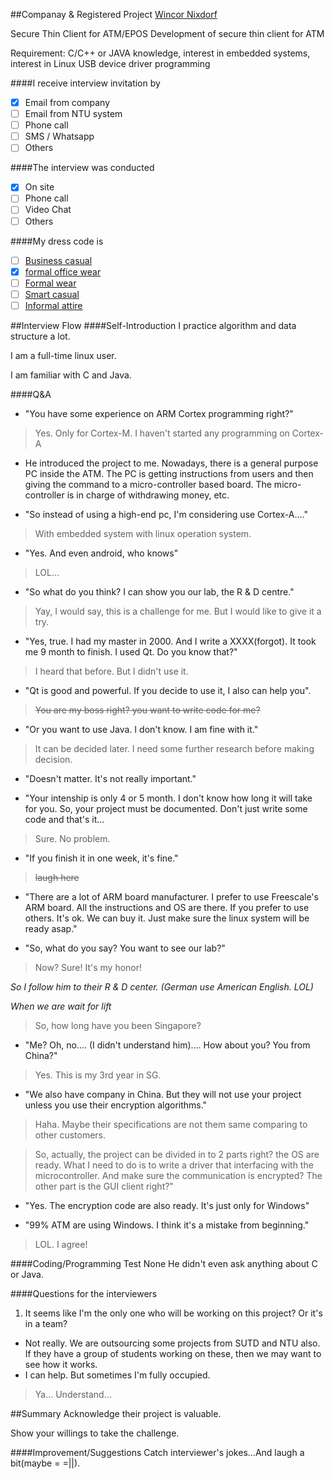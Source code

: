 ##Companay & Registered Project
[Wincor Nixdorf](http://www.wincor-nixdorf.com/internet/site_EN/EN/Home/homepage_node.html)

Secure Thin Client for ATM/EPOS
Development of secure thin client for ATM

Requirement: C/C++ or JAVA knowledge, interest in embedded systems, interest in Linux USB device driver programming

####I receive interview invitation by
- [x] Email from company
- [ ] Email from NTU system
- [ ] Phone call
- [ ] SMS / Whatsapp
- [ ] Others

####The interview was conducted
- [x] On site
- [ ] Phone call
- [ ] Video Chat
- [ ] Others

####My dress code is
- [ ] [Business casual](https://www.google.com.sg/search?client=ubuntu-browser&es_sm=122&tbm=isch&q=Business+Casual&spell=1&sa=X&ei=5j0hVLeAFcu58gWwuoGQAQ&ved=0CBkQvwUoAA)
- [x] [formal office wear](https://www.google.com.sg/search?q=business+casual&client=ubuntu-browser&es_sm=122&source=lnms&tbm=isch&sa=X&ei=BZY8VI65HpGA8gXQkYHIAQ&ved=0CAgQ_AUoAQ#tbm=isch&q=formal%20office%20wear%20men&revid=1595716900&imgdii=_)
- [ ] [Formal wear](https://www.google.com.sg/search?client=ubuntu-browser&es_sm=122&tbm=isch&q=Business+Casual&spell=1&sa=X&ei=5j0hVLeAFcu58gWwuoGQAQ&ved=0CBkQvwUoAA#tbm=isch&q=Formal+wear)
- [ ] [Smart casual](https://www.google.com.sg/search?q=Semi-formal&client=ubuntu-browser&es_sm=122&source=lnms&tbm=isch&sa=X&ei=rEAhVKqEOcil8AWKhYLoBA&ved=0CAgQ_AUoAQ&biw=1242&bih=599&dpr=1.1#tbm=isch&q=smart+casual+attire)
- [ ] [Informal attire]()

##Interview Flow
####Self-Introduction
I practice algorithm and data structure a lot.

I am a full-time linux user.

I am familiar with C and Java.

####Q&A
* "You have some experience on ARM Cortex programming right?"

> Yes. Only for Cortex-M. I haven't started any programming on Cortex-A

* He introduced the project to me. Nowadays, there is a general purpose PC inside the ATM. The PC is getting instructions from users and then giving the command to a micro-controller based board. The micro-controller is in charge of withdrawing money, etc.

* "So instead of using a high-end pc, I'm considering use Cortex-A...."

> With embedded system with linux operation system.

* "Yes. And even android, who knows"

> LOL...

* "So what do you think? I can show you our lab, the R & D centre."

> Yay, I would say, this is a challenge for me. But I would like to give it a try.

* "Yes, true. I had my master in 2000. And I write a XXXX(forgot). It took me 9 month to finish. I used Qt. Do you know that?"

> I heard that before. But I didn't use it.

* "Qt is good and powerful. If you decide to use it, I also can help you".

> ~~You are my boss right? you want to write code for me?~~

* "Or you want to use Java. I don't know. I am fine with it."

> It can be decided later. I need some further research before making decision.

* "Doesn't matter. It's not really important."

* "Your intenship is only 4 or 5 month. I don't know how long it will take for you. So, your project must be documented. Don't just write some code and that's it...

> Sure. No problem.

* "If you finish it in one week, it's fine."

> ~~laugh here~~

* "There are a lot of ARM board manufacturer. I prefer to use Freescale's ARM board. All the instructions and OS are there. If you prefer to use others. It's ok. We can buy it. Just make sure the linux system will be ready asap."

* "So, what do you say? You want to see our lab?"

> Now? Sure! It's my honor!

*So I follow him to their R & D center. (German use American English. LOL)*

*When we are wait for lift*

> So, how long have you been Singapore?

* "Me? Oh, no.... (I didn't understand him).... How about you? You from China?"

> Yes. This is my 3rd year in SG.

* "We also have company in China. But they will not use your project unless you use their encryption algorithms."

> Haha. Maybe their specifications are not them same comparing to other customers.


> So, actually, the project can be divided in to 2 parts right? the OS are ready. What I need to do is to write a driver that interfacing with the microcontroller. And make sure the communication is encrypted? The other part is the GUI client right?"

* "Yes. The encryption code are also ready. It's just only for Windows"

* "99% ATM are using Windows. I think it's a mistake from beginning."

> LOL. I agree!

####Coding/Programming Test
None
He didn't even ask anything about C or Java.

####Questions for the interviewers
 1. It seems like I'm the only one who will be working on this project? Or it's in a team?
 - Not really. We are outsourcing some projects from SUTD and NTU also. If they have a group of students working on these, then we may want to see how it works.
 - I can help. But sometimes I'm fully occupied.
 
> Ya... Understand...

##Summary
Acknowledge their project is valuable.

Show your willings to take the challenge.

####Improvement/Suggestions
Catch interviewer's jokes...And laugh a bit(maybe = =||).
